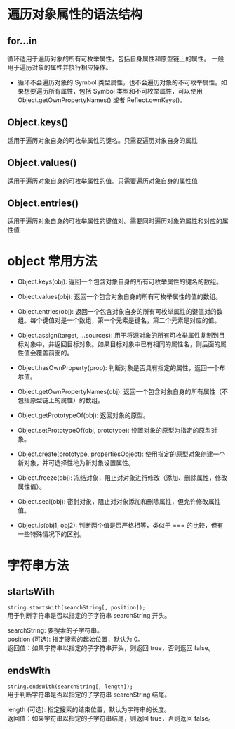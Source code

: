 # 遍历对象属性的语法结构

## for...in

循环适用于遍历对象的所有可枚举属性，包括自身属性和原型链上的属性。
一般用于遍历对象的属性并执行相应操作。

-   循环不会遍历对象的 Symbol 类型属性，也不会遍历对象的不可枚举属性。如果想要遍历所有属性，包括 Symbol 类型和不可枚举属性，可以使用 Object.getOwnPropertyNames() 或者 Reflect.ownKeys()。

## Object.keys()

适用于遍历对象自身的可枚举属性的键名。只需要遍历对象自身的属性

## Object.values()

适用于遍历对象自身的可枚举属性的值。只需要遍历对象自身的属性值

## Object.entries()

适用于遍历对象自身的可枚举属性的键值对。需要同时遍历对象的属性和对应的属性值

# object 常用方法

-   Object.keys(obj): 返回一个包含对象自身的所有可枚举属性的键名的数组。

-   Object.values(obj): 返回一个包含对象自身的所有可枚举属性的值的数组。

-   Object.entries(obj): 返回一个包含对象自身的所有可枚举属性的键值对的数组。每个键值对是一个数组，第一个元素是键名，第二个元素是对应的值。

-   Object.assign(target, ...sources): 用于将源对象的所有可枚举属性复制到目标对象中，并返回目标对象。如果目标对象中已有相同的属性名，则后面的属性值会覆盖前面的。

-   Object.hasOwnProperty(prop): 判断对象是否具有指定的属性，返回一个布尔值。

-   Object.getOwnPropertyNames(obj): 返回一个包含对象自身的所有属性（不包括原型链上的属性）的数组。

-   Object.getPrototypeOf(obj): 返回对象的原型。

-   Object.setPrototypeOf(obj, prototype): 设置对象的原型为指定的原型对象。

-   Object.create(prototype, propertiesObject): 使用指定的原型对象创建一个新对象，并可选择性地为新对象设置属性。

-   Object.freeze(obj): 冻结对象，阻止对对象进行修改（添加、删除属性，修改属性值）。

-   Object.seal(obj): 密封对象，阻止对对象添加和删除属性，但允许修改属性值。

-   Object.is(obj1, obj2): 判断两个值是否严格相等，类似于 === 的比较，但有一些特殊情况下的区别。

# 字符串方法

## startsWith
 
`string.startsWith(searchString[, position]);`    
用于判断字符串是否以指定的子字符串 searchString 开头。    

searchString: 要搜索的子字符串。    
position (可选): 指定搜索的起始位置，默认为 0。    
返回值：如果字符串以指定的子字符串开头，则返回 true，否则返回 false。   

## endsWith

`string.endsWith(searchString[, length]);`    
用于判断字符串是否以指定的子字符串 searchString 结尾。   

length (可选): 指定搜索的结束位置，默认为字符串的长度。    
返回值：如果字符串以指定的子字符串结尾，则返回 true，否则返回 false。   
